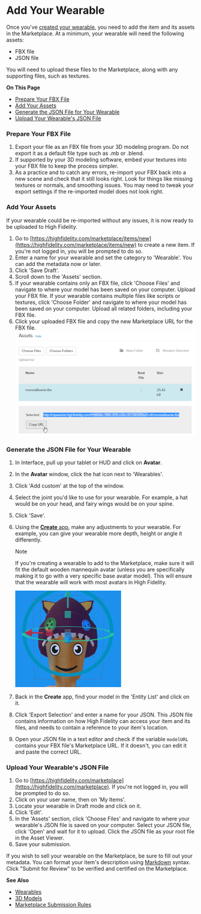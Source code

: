 # Add Your Wearable

Once you've [created your wearable](../../create/wearables), you need to add the item and its assets in the Marketplace. At a minimum, your wearable will need the following assets:

* FBX file
* JSON file

You will need to upload these files to the Marketplace, along with any supporting files, such as textures. 

**On This Page**
* [Prepare Your FBX File](#prepare-your-fbx-file)
* [Add Your Assets](#add-your-assets)
* [Generate the JSON File for Your Wearable](#generate-the-json-file-for-your-wearable)
* [Upload Your Wearable's JSON File](#upload-your-wearables-json-file)

### Prepare Your FBX File

1. Export your file as an FBX file from your 3D modeling program. Do not export it as a default file type such as .mb or .blend.
2. If supported by your 3D modeling software, embed your textures into your FBX file to keep the process simpler.
3. As a practice and to catch any errors, re-import your FBX back into a new scene and check that it still looks right. Look for things like missing textures or normals, and smoothing issues. You may need to tweak your export settings if the re-imported model does not look right.

### Add Your Assets
If your wearable could be re-imported without any issues, it is now ready to be uploaded to High Fidelity. 

1. Go to [https://highfidelity.com/marketplace/items/new](https://highfidelity.com/marketplace/items/new) to create a new item. If you're not logged in, you will be prompted to do so. 
2. Enter a name for your wearable and set the category to 'Wearable'. You can add the metadata now or later. 
3. Click 'Save Draft'. 
4. Scroll down to the 'Assets' section. 
5. If your wearable contains only an FBX file, click 'Choose Files' and navigate to where your model has been saved on your computer. Upload your FBX file. If your wearable contains multiple files like scripts or textures, click 'Choose Folder' and navigate to where your model has been saved on your computer. Upload all related folders, including your FBX file. 
6. Click your uploaded FBX file and copy the new Marketplace URL for the FBX file. ![](_images/upload-assets.PNG)

### Generate the JSON File for Your Wearable

1. In Interface, pull up your tablet or HUD and click on **Avatar**.
2. In the **Avatar** window, click the hat icon next to 'Wearables'.
3. Click 'Add custom' at the top of the window.
4. Select the joint you'd like to use for your wearable. For example, a hat would be on your head, and fairy wings would be on your spine.
5. Click 'Save'. 
6. Using the [**Create** app](../../../create/tools#the-create-app), make any adjustments to your wearable. For example, you can give your wearable more depth, height or angle it differently.
    <div class="admonition note">
        <p class="admonition-title">Note</p>
        <p>If you're creating a wearable to add to the Marketplace, make sure it will fit the default wooden mannequin avatar (unless you are specifically making it to go with a very specific base avatar model). This will ensure that the wearable will work with most avatars in High Fidelity.  </p>
    </div>
    
    ![](_images/edited-wearable.png)
7. Back in the **Create** app, find your model in the 'Entity List' and click on it. 
8. Click 'Export Selection' and enter a name for your JSON. This JSON file contains information on how High Fidelity can access your item and its files, and needs to contain a reference to your item's location. 
9. Open your JSON file in a text editor and check if the variable `modelURL` contains your FBX file's Marketplace URL. If it doesn't, you can edit it and paste the correct URL. 

### Upload Your Wearable's JSON File
1. Go to [https://highfidelity.com/marketplace](https://highfidelity.com/marketplace). If you're not logged in, you will be prompted to do so.
2. Click on your user name, then on 'My Items'.
3. Locate your wearable in Draft mode and click on it. 
4. Click 'Edit'.
5. In the 'Assets' section, click 'Choose Files' and navigate to where your wearable's JSON file is saved on your computer. Select your JSON file, click 'Open' and wait for it to upload.
Click the JSON file as your root file in the Asset Viewer. 
7. Save your submission.

If you wish to sell your wearable on the Marketplace, be sure to fill out your metadata. You can format your item's description using [Markdown](../../contribute/write-for-us#markdown-guide) syntax. Click "Submit for Review" to be verified and certified on the Marketplace.

**See Also**

+ [Wearables](../../create/wearables)
+ [3D Models](../../create/3d-models)
+ [Marketplace Submission Rules](../submission-rules)